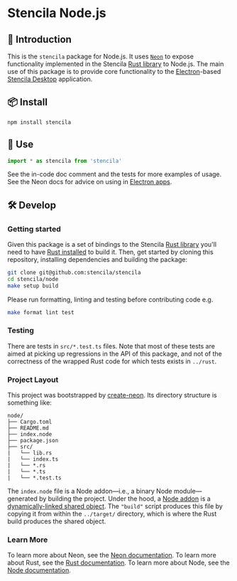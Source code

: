 # Stencila Node.js

## 👋 Introduction

This is the `stencila` package for Node.js. It uses [`Neon`](https://neon-bindings.com/) to expose functionality implemented in the Stencila [Rust library](../rust) to Node.js. The main use of this package is to provide core functionality to the [Electron](https://www.electronjs.org/)-based [Stencila Desktop](../desktop) application.

## 📦 Install

```sh
npm install stencila
```

## 🚀 Use

```ts
import * as stencila from 'stencila'
```

See the in-code doc comment and the tests for more examples of usage. See the Neon docs for advice on using in [Electron apps](https://neon-bindings.com/docs/electron-apps).

## 🛠️ Develop

### Getting started

Given this package is a set of bindings to the Stencila [Rust library](../rust) you'll need to have [Rust installed](https://rustup.rs) to build it. Then, get started by cloning this repository, installing dependencies and building the package:

```sh
git clone git@github.com:stencila/stencila
cd stencila/node
make setup build
```

Please run formatting, linting and testing before contributing code e.g.

```sh
make format lint test
```

### Testing

There are tests in `src/*.test.ts` files. Note that most of these tests are aimed at picking up regressions in the API of this package, and not of the correctness of the wrapped Rust code for which tests exists in `../rust`.

### Project Layout

This project was bootstrapped by [create-neon](https://www.npmjs.com/package/create-neon). Its directory structure is something like:

```
node/
├── Cargo.toml
├── README.md
├── index.node
├── package.json
├── src/
|   └── lib.rs
|   └── index.ts
|   └── *.rs
|   └── *.ts
|   └── *.test.ts
```

The `index.node` file is a Node addon—i.e., a binary Node module—generated by building the project. Under the hood, a [Node addon](https://nodejs.org/api/addons.html) is a [dynamically-linked shared object](<https://en.wikipedia.org/wiki/Library_(computing)#Shared_libraries>). The `"build"` script produces this file by copying it from within the `../target/` directory, which is where the Rust build produces the shared object.

### Learn More

To learn more about Neon, see the [Neon documentation](https://neon-bindings.com).
To learn more about Rust, see the [Rust documentation](https://www.rust-lang.org).
To learn more about Node, see the [Node documentation](https://nodejs.org).
